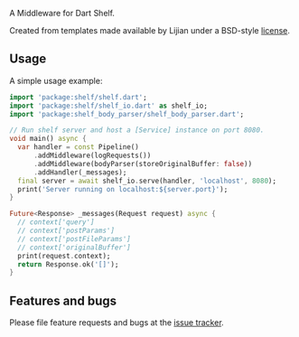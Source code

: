A Middleware for Dart Shelf.

Created from templates made available by Lijian under a BSD-style
[license](https://github.com/dart-lang/stagehand/blob/master/LICENSE).

## Usage

A simple usage example:

```dart
import 'package:shelf/shelf.dart';
import 'package:shelf/shelf_io.dart' as shelf_io;
import 'package:shelf_body_parser/shelf_body_parser.dart';

// Run shelf server and host a [Service] instance on port 8080.
void main() async {
  var handler = const Pipeline()
      .addMiddleware(logRequests())
      .addMiddleware(bodyParser(storeOriginalBuffer: false))
      .addHandler(_messages);
  final server = await shelf_io.serve(handler, 'localhost', 8080);
  print('Server running on localhost:${server.port}');
}

Future<Response> _messages(Request request) async {
  // context['query']
  // context['postParams']
  // context['postFileParams']
  // context['originalBuffer']
  print(request.context);
  return Response.ok('[]');
}
```

## Features and bugs

Please file feature requests and bugs at the [issue tracker][tracker].

[tracker]: http://example.com/issues/replaceme
